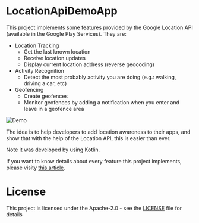 # LocationApiDemoApp
This project implements some features provided by the Google Location API (available in the Google Play Services). They are:

- Location Tracking
  - Get the last known location
  - Receive location updates
  - Display current location address (reverse geocoding)
- Activity Recognition
  - Detect the most probably activity you are doing (e.g.: walking, driving a car, etc)
- Geofencing
  - Create geofences
  - Monitor geofences by adding a notification when you enter and leave in a geofence area

![Demo](https://user-images.githubusercontent.com/4574670/40458702-ccb04314-5ed3-11e8-9e70-b797a138c803.gif)

The idea is to help developers to add location awareness to their apps, and show that with the help of the Location API, this is easier than ever.

Note it was developed by using Kotlin.

If you want to know details about every feature this project implements, please visity [this article](http://androidahead.com/2018/05/24/android-location-api-wkotlin/).

# License
This project is licensed under the Apache-2.0 - see the [LICENSE](LICENSE) file for details

